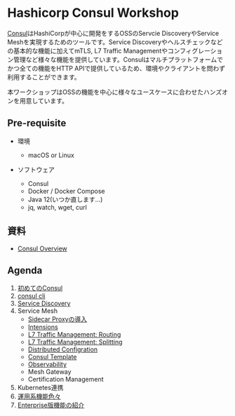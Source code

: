 # Hashicorp Consul Workshop

[Consul](https://www.consul.io/)はHashiCorpが中心に開発をするOSSのServcie DiscoveryやService Meshを実現するためのツールです。Service Discoveryやヘルスチェックなどの基本的な機能に加えてmTLS, L7 Traffic Managementやコンフィグレーション管理など様々な機能を提供しています。Consulはマルチプラットフォームでかつ全ての機能をHTTP APIで提供しているため、環境やクライアントを問わず利用することができます。

本ワークショップはOSSの機能を中心に様々なユースケースに合わせたハンズオンを用意しています。

## Pre-requisite

* 環境
	* macOS or Linux

* ソフトウェア
	* Consul
	* Docker / Docker Compose
	* Java 12(いつか直します...)
	* jq, watch, wget, curl

## 資料

* [Consul Overview](https://docs.google.com/presentation/d/126Y5PgELCuYcR-j4IRQcj7sxczMKT0PgFWS8x9StHXE/edit?usp=sharing)

## Agenda

1. [初めてのConsul](contents/hello-consul.md)
1. [consul cli](contents/cli.md)
1. [Service Discovery](contents/srd.md)
1. Service Mesh
	* [Sidecar Proxyの導入](contents/sidecar.md)
	* [Intensions](contents/intentions.md)
	* [L7 Traffic Management: Routing](contents/l7-routing.md)
	* [L7 Traffic Management: Splitting](contents/l7-splitting.md)
	* [Distributed Configration](contents/distributed-config.md)
	* [Consul Template](contents/scf.md)
	* [Observability](contents/observability.md)
	* Mesh Gateway
	* Certification Management
1. Kubernetes連携
1. [運用系機能色々](contents/utilities.md)
1. [Enterprise版機能の紹介](https://docs.google.com/presentation/d/1EdCRjc9nCBf9txf4xk__8BOUFYr5WhObsjz4IliAMgg/edit?usp=sharing)